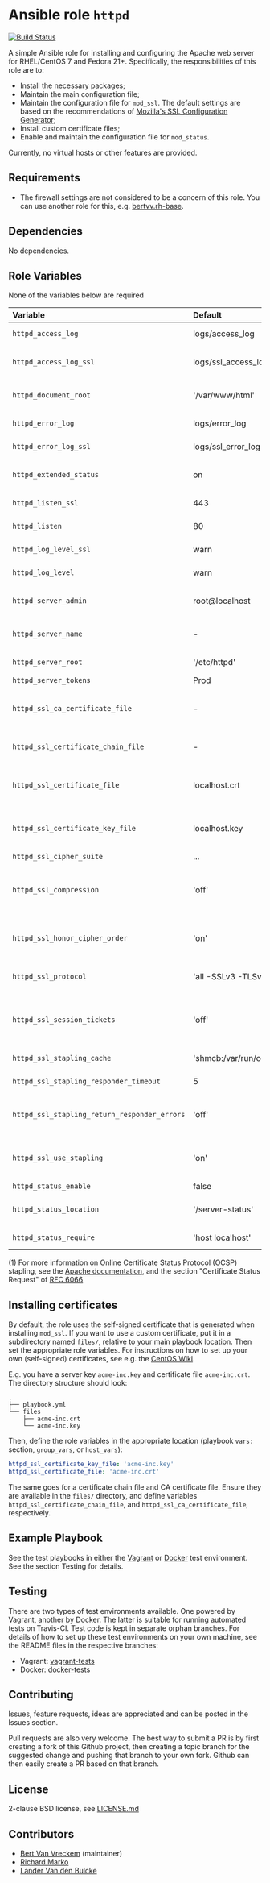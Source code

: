 # Ansible role `httpd`

[![Build Status](https://travis-ci.org/bertvv/ansible-role-httpd.svg?branch=master)](https://travis-ci.org/bertvv/ansible-role-httpd)

A simple Ansible role for installing and configuring the Apache web server for RHEL/CentOS 7 and Fedora 21+. Specifically, the responsibilities of this role are to:

- Install the necessary packages;
- Maintain the main configuration file;
- Maintain the configuration file for `mod_ssl`. The default settings are based on the recommendations of [Mozilla's SSL Configuration Generator](https://mozilla.github.io/server-side-tls/ssl-config-generator/);
- Install custom certificate files;
- Enable and maintain the configuration file for `mod_status`.

Currently, no virtual hosts or other features are provided.

## Requirements

- The firewall settings are not considered to be a concern of this role. You can use another role for this, e.g. [bertvv.rh-base](https://galaxy.ansible.com/bertvv/rh-base).

## Dependencies

No dependencies.

## Role Variables

None of the variables below are required

| Variable                                     | Default                       | Comments                                                                                |
| :---                                         | :---                          | :---                                                                                    |
| `httpd_access_log`                           | logs/access_log               | Location of the access log file (http)                                                  |
| `httpd_access_log_ssl`                       | logs/ssl_access_log           | Location of the access log file (https)                                                 |
| `httpd_document_root`                        | '/var/www/html'               | Path to the document root (directory containing html files)                             |
| `httpd_error_log`                            | logs/error_log                | Location of the error log file (http)                                                   |
| `httpd_error_log_ssl`                        | logs/ssl_error_log            | Location of the error log file (https)                                                  |
| `httpd_extended_status`                      | on                            | Enable extended status info (see `httpd_status_enable`)                                 |
| `httpd_listen_ssl`                           | 443                           | Port number for https connections                                                       |
| `httpd_listen`                               | 80                            | Port number for http connections                                                        |
| `httpd_log_level_ssl`                        | warn                          | [Verbosity of the https logs](https://httpd.apache.org/docs/2.4/mod/core.html#loglevel) |
| `httpd_log_level`                            | warn                          | [Verbosity of the http logs](https://httpd.apache.org/docs/2.4/mod/core.html#loglevel)  |
| `httpd_server_admin`                         | root@localhost                | E-mail address of the server administrator                                              |
| `httpd_server_name`                          | -                             | Hostname that the server uses to identify itself                                        |
| `httpd_server_root`                          | '/etc/httpd'                  | Directory containing configuration files                                                |
| `httpd_server_tokens`                        | Prod                          | See [documentation](https://httpd.apache.org/docs/current/mod/core.html#servertokens)   |
| `httpd_ssl_ca_certificate_file`              | -                             | Name of a CA certificate file. See below, *Installing certificates*                     |
| `httpd_ssl_certificate_chain_file`           | -                             | Name of a certificate chain file. See below, *Installing certificates*                  |
| `httpd_ssl_certificate_file`                 | localhost.crt                 | Name of the certificate file. See below, *Installing certificates*                      |
| `httpd_ssl_certificate_key_file`             | localhost.key                 | Name of the certificate key file. See below, *Installing certificates*                  |
| `httpd_ssl_cipher_suite`                     | ...                           | See [default variables](defaults/main.yml)                                              |
| `httpd_ssl_compression`                      | 'off'                         | When 'on', enables compression on the SSL level (which may cause security issues)       |
| `httpd_ssl_honor_cipher_order`               | 'on'                          | When 'on', prefer the server's cipher preference order instead of the client's          |
| `httpd_ssl_protocol`                         | 'all -SSLv3 -TLSv1'           | Specifies usable SSL/TLS protocol versions                                              |
| `httpd_ssl_session_tickets`                  | 'off'                         | When 'on', enables use of TLS session tickets (which may cause security issues)         |
| `httpd_ssl_stapling_cache`                   | 'shmcb:/var/run/ocsp(128000)' | Configures the OCSP stapling cache (1)                                                  |
| `httpd_ssl_stapling_responder_timeout`       | 5                             | Timeout for OCSP stapling queries (1)                                                   |
| `httpd_ssl_stapling_return_responder_errors` | 'off'                         | When 'on', pass stapling related OCSP errors on to client (1)                           |
| `httpd_ssl_use_stapling`                     | 'on'                          | When 'on', enables stapling of OCSP responses in the TLS handshake (1)                  |
| `httpd_status_enable`                        | false                         | Enable mod_status                                                                       |
| `httpd_status_location`                      | '/server-status'              | Location for mod_status status page                                                     |
| `httpd_status_require`                       | 'host localhost'              | Access control for mod_status                                                           |

(1) For more information on Online
      Certificate Status Protocol (OCSP) stapling, see the [Apache documentation](https://httpd.apache.org/docs/2.4/mod/mod_ssl.html#sslusestapling), and the section "Certificate Status Request" of [RFC 6066](https://tools.ietf.org/html/rfc6066.html)

## Installing certificates

By default, the role uses the self-signed certificate that is generated when installing `mod_ssl`. If you want to use a custom certificate, put it in a subdirectory named `files/`, relative to your main playbook location. Then set the appropriate role variables. For instructions on how to set up your own (self-signed) certificates, see e.g. the [CentOS Wiki](https://wiki.centos.org/HowTos/Https).

E.g. you have a server key `acme-inc.key` and certificate file `acme-inc.crt`. The directory structure should look:

```
.
├── playbook.yml
└── files
    ├── acme-inc.crt
    └── acme-inc.key
```

Then, define the role variables in the appropriate location (playbook `vars:` section, `group_vars`, or `host_vars`):

```yaml
httpd_ssl_certificate_key_file: 'acme-inc.key'
httpd_ssl_certificate_file: 'acme-inc.crt'
```

The same goes for a certificate chain file and CA certificate file. Ensure they are available in the `files/` directory, and define variables `httpd_ssl_certificate_chain_file`, and `httpd_ssl_ca_certificate_file`, respectively.

## Example Playbook

See the test playbooks in either the [Vagrant](https://github.com/bertvv/ansible-role-httpd/blob/vagrant-tests/test.yml) or [Docker](https://github.com/bertvv/ansible-role-httpd/blob/docker-tests/test.yml) test environment. See the section Testing for details.

## Testing

There are two types of test environments available. One powered by Vagrant, another by Docker. The latter is suitable for running automated tests on Travis-CI. Test code is kept in separate orphan branches. For details of how to set up these test environments on your own machine, see the README files in the respective branches:

- Vagrant: [vagrant-tests](https://github.com/bertvv/ansible-role-httpd/tree/vagrant-tests)
- Docker: [docker-tests](https://github.com/bertvv/ansible-role-httpd/tree/docker-tests)

## Contributing

Issues, feature requests, ideas are appreciated and can be posted in the Issues section.

Pull requests are also very welcome. The best way to submit a PR is by first creating a fork of this Github project, then creating a topic branch for the suggested change and pushing that branch to your own fork. Github can then easily create a PR based on that branch.

## License

2-clause BSD license, see [LICENSE.md](LICENSE.md)

## Contributors

- [Bert Van Vreckem](https://github.com/bertvv/) (maintainer)
- [Richard Marko](https://github.com/sorki)
- [Lander Van den Bulcke](https://github.com/landervdb/)
